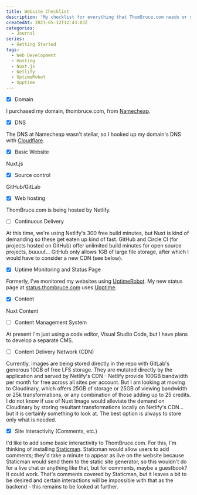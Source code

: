 ```yaml
---
title: Website Checklist
description: 'My checklist for everything that ThomBruce.com needs or should have.'
createdAt: 2021-05-12T12:43:03Z
categories:
  - Journal
series:
  - Getting Started
tags:
  - Web Development
  - Hosting
  - Nuxt.js
  - Netlify
  - UptimeRobot
  - Upptime
---
```


- [x] Domain

I purchased my domain, thombruce.com, from [Namecheap](https://www.namecheap.com/).

- [x] DNS

The DNS at Namecheap wasn't stellar, so I hooked up my domain's DNS with [Cloudflare](https://www.cloudflare.com/).

- [x] Basic Website

Nuxt.js

- [x] Source control

GitHub/GitLab

- [x] Web hosting

ThomBruce.com is being hosted by Netlify.

- [ ] Continuous Delivery

At this time, we're using Netlify's 300 free build minutes, but Nuxt is kind of demanding so these get eaten up kind of fast. GitHub and Circle CI (for projects hosted on GitHub) offer unlimited build minutes for open source projects, buuuut... GitHub only allows 1GB of large file storage, after which I would have to consider a new CDN (see below).

- [x] Uptime Monitoring and Status Page

Formerly, I've monitored my websites using [UptimeRobot](https://uptimerobot.com/). My new status page at [status.thombruce.com](https://status.thombruce.com/) uses [Upptime](https://upptime.js.org/).

- [x] Content

Nuxt Content

- [ ] Content Management System

At present I'm just using a code editor, Visual Studio Code, but I have plans to develop a separate CMS.

- [ ] Content Delivery Network (CDN)

Currently, images are being stored directly in the repo with GitLab's generous 10GB of free LFS storage. They are mutated directly by the application and served by Netlify's CDN - Netlify provide 100GB bandwidth per month for free across all sites per account. But I am looking at moving to Cloudinary, which offers 25GB of storage or 25GB of viewing bandwidth or 25k transformations, or any combination of those adding up to 25 credits. I do not know if use of Nuxt Image would alleviate the demand on Cloudinary by storing resultant transformations locally on Netlify's CDN... but it is certainly something to look at. The best option is always to store only what is needed.

- [x] Site Interactivity (Comments, etc.)

I'd like to add some basic interactivity to ThomBruce.com. For this, I'm thinking of installing [Staticman](https://staticman.net/). Staticman would allow users to add comments; they'd take a minute to appear as live on the website because Staticman would send them to the static site generator, so this wouldn't do for a live chat or anything like that, but for comments, maybe a guestbook? It could work. That's comments covered by Staticman, but it leaves a bit to be desired and certain interactions will be impossible with that as the backend - this remains to be looked at further.